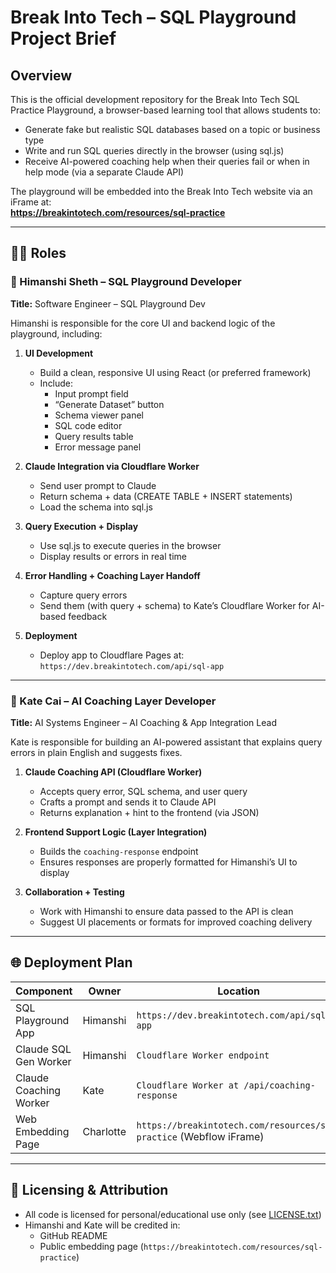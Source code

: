 # Break Into Tech – SQL Playground Project Brief

## Overview

This is the official development repository for the Break Into Tech SQL Practice Playground, a browser-based learning tool that allows students to:
- Generate fake but realistic SQL databases based on a topic or business type
- Write and run SQL queries directly in the browser (using sql.js)
- Receive AI-powered coaching help when their queries fail or when in help mode (via a separate Claude API)

The playground will be embedded into the Break Into Tech website via an iFrame at:  
**https://breakintotech.com/resources/sql-practice**

---

## 🧑‍💻 Roles

### 🎯 Himanshi Sheth – SQL Playground Developer
**Title:** Software Engineer – SQL Playground Dev

Himanshi is responsible for the core UI and backend logic of the playground, including:

1. **UI Development**  
   - Build a clean, responsive UI using React (or preferred framework)
   - Include:
     - Input prompt field
     - “Generate Dataset” button
     - Schema viewer panel
     - SQL code editor
     - Query results table
     - Error message panel

2. **Claude Integration via Cloudflare Worker**  
   - Send user prompt to Claude
   - Return schema + data (CREATE TABLE + INSERT statements)
   - Load the schema into sql.js

3. **Query Execution + Display**  
   - Use sql.js to execute queries in the browser
   - Display results or errors in real time

4. **Error Handling + Coaching Layer Handoff**  
   - Capture query errors
   - Send them (with query + schema) to Kate’s Cloudflare Worker for AI-based feedback

5. **Deployment**  
   - Deploy app to Cloudflare Pages at:
     `https://dev.breakintotech.com/api/sql-app`

---

### 🎯 Kate Cai – AI Coaching Layer Developer
**Title:** AI Systems Engineer – AI Coaching & App Integration Lead

Kate is responsible for building an AI-powered assistant that explains query errors in plain English and suggests fixes.

1. **Claude Coaching API (Cloudflare Worker)**  
   - Accepts query error, SQL schema, and user query
   - Crafts a prompt and sends it to Claude API
   - Returns explanation + hint to the frontend (via JSON)

2. **Frontend Support Logic (Layer Integration)**  
   - Builds the `coaching-response` endpoint
   - Ensures responses are properly formatted for Himanshi’s UI to display

3. **Collaboration + Testing**  
   - Work with Himanshi to ensure data passed to the API is clean
   - Suggest UI placements or formats for improved coaching delivery

---

## 🌐 Deployment Plan

| Component                | Owner      | Location                                                            |
|--------------------------|------------|---------------------------------------------------------------------|
| SQL Playground App       | Himanshi   | `https://dev.breakintotech.com/api/sql-app`                         |
| Claude SQL Gen Worker    | Himanshi   | `Cloudflare Worker endpoint`                                        |
| Claude Coaching Worker   | Kate       | `Cloudflare Worker at /api/coaching-response`                       |
| Web Embedding Page       | Charlotte  | `https://breakintotech.com/resources/sql-practice` (Webflow iFrame) |

---

## 🔐 Licensing & Attribution

- All code is licensed for personal/educational use only (see [LICENSE.txt](./LICENSE.txt))
- Himanshi and Kate will be credited in:
  - GitHub README
  - Public embedding page (`https://breakintotech.com/resources/sql-practice`)
